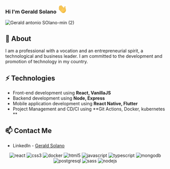 ### Hi I'm Gerald Solano <img src="https://github.com/ABSphreak/ABSphreak/blob/master/gifs/Hi.gif" width="30px">
![Gerald antonio SOlano-min (2)](https://user-images.githubusercontent.com/45377873/87843279-726f2380-c870-11ea-810e-da2b37963315.png)

## 🧐 About
I am a professional with a vocation and an entrepreneurial spirit, a technological and business leader. I am committed to the development and promotion of technology in my country.

## ⚡ Technologies
- Front-end development using **React, VanillaJS**
- Backend development using **Node, Express**
- Mobile application development using **React Native, Flutter**
- Project Management and CD/CI using **Git Actions, Docker, kubernetes **

## 📫 Contact Me
- LinkedIn - [Gerald Solano](https://www.linkedin.com/in/gerald-antonio-solano-mac%C3%ADas-b316ab1ab/)


<p align="center"><img src="https://konpa.github.io/devicon/devicon.git/icons/react/react-original-wordmark.svg" alt="react" width="50" height="50"/> <img src="https://konpa.github.io/devicon/devicon.git/icons/css3/css3-original-wordmark.svg" alt="css3" width="50" height="50"/> <img src="https://konpa.github.io/devicon/devicon.git/icons/docker/docker-original-wordmark.svg" alt="docker" width="50" height="50"/> <img src="https://konpa.github.io/devicon/devicon.git/icons/html5/html5-original-wordmark.svg" alt="html5" width="50" height="50"/> <img src="https://konpa.github.io/devicon/devicon.git/icons/javascript/javascript-original.svg" alt="javascript" width="50" height="50"/> <img src="https://konpa.github.io/devicon/devicon.git/icons/typescript/typescript-original.svg" alt="typescript" width="50" height="50"/> <img src="https://konpa.github.io/devicon/devicon.git/icons/mongodb/mongodb-original-wordmark.svg" alt="mongodb" width="50" height="50"/> <img src="https://konpa.github.io/devicon/devicon.git/icons/postgresql/postgresql-original-wordmark.svg" alt="postgresql" width="50" height="50"/> <img src="https://konpa.github.io/devicon/devicon.git/icons/sass/sass-original.svg" alt="sass" width="50" height="50"/> <img src="https://konpa.github.io/devicon/devicon.git/icons/nodejs/nodejs-original-wordmark.svg" alt="nodejs" width="50" height="50"/></p>
<!--
**GeraldSolano18/GeraldSolano18** is a ✨ _special_ ✨ repository because its `README.md` (this file) appears on your GitHub profile.

Here are some ideas to get you started:

- 🔭 I’m currently working on ...
- 🌱 I’m currently learning ...
- 👯 I’m looking to collaborate on ...
- 🤔 I’m looking for help with ...
- 💬 Ask me about ...
- 📫 How to reach me: ...
- 😄 Pronouns: ...
- ⚡ Fun fact: ...
-->
